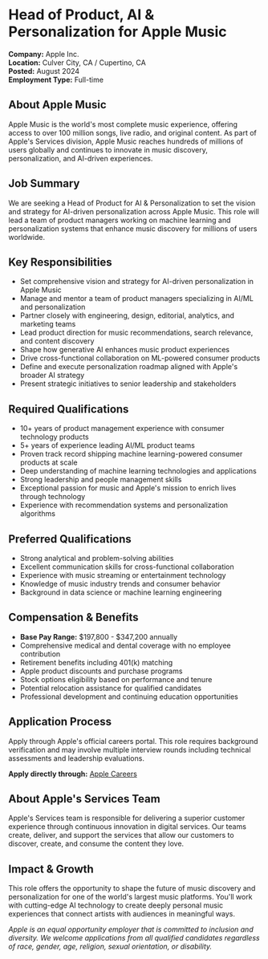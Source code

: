 # Head of Product, AI & Personalization for Apple Music
**Company:** Apple Inc.  
**Location:** Culver City, CA / Cupertino, CA  
**Posted:** August 2024  
**Employment Type:** Full-time  

## About Apple Music
Apple Music is the world's most complete music experience, offering access to over 100 million songs, live radio, and original content. As part of Apple's Services division, Apple Music reaches hundreds of millions of users globally and continues to innovate in music discovery, personalization, and AI-driven experiences.

## Job Summary
We are seeking a Head of Product for AI & Personalization to set the vision and strategy for AI-driven personalization across Apple Music. This role will lead a team of product managers working on machine learning and personalization systems that enhance music discovery for millions of users worldwide.

## Key Responsibilities
- Set comprehensive vision and strategy for AI-driven personalization in Apple Music
- Manage and mentor a team of product managers specializing in AI/ML and personalization
- Partner closely with engineering, design, editorial, analytics, and marketing teams
- Lead product direction for music recommendations, search relevance, and content discovery
- Shape how generative AI enhances music product experiences
- Drive cross-functional collaboration on ML-powered consumer products
- Define and execute personalization roadmap aligned with Apple's broader AI strategy
- Present strategic initiatives to senior leadership and stakeholders

## Required Qualifications
- 10+ years of product management experience with consumer technology products
- 5+ years of experience leading AI/ML product teams
- Proven track record shipping machine learning-powered consumer products at scale
- Deep understanding of machine learning technologies and applications
- Strong leadership and people management skills
- Exceptional passion for music and Apple's mission to enrich lives through technology
- Experience with recommendation systems and personalization algorithms

## Preferred Qualifications
- Strong analytical and problem-solving abilities
- Excellent communication skills for cross-functional collaboration
- Experience with music streaming or entertainment technology
- Knowledge of music industry trends and consumer behavior
- Background in data science or machine learning engineering

## Compensation & Benefits
- **Base Pay Range:** $197,800 - $347,200 annually
- Comprehensive medical and dental coverage with no employee contribution
- Retirement benefits including 401(k) matching
- Apple product discounts and purchase programs
- Stock options eligibility based on performance and tenure
- Potential relocation assistance for qualified candidates
- Professional development and continuing education opportunities

## Application Process
Apply through Apple's official careers portal. This role requires background verification and may involve multiple interview rounds including technical assessments and leadership evaluations.

**Apply directly through:** [Apple Careers](https://jobs.apple.com/en-us/details/200617389-0670/head-of-product-ai-personalization-for-apple-music)

## About Apple's Services Team
Apple's Services team is responsible for delivering a superior customer experience through continuous innovation in digital services. Our teams create, deliver, and support the services that allow our customers to discover, create, and consume the content they love.

## Impact & Growth
This role offers the opportunity to shape the future of music discovery and personalization for one of the world's largest music platforms. You'll work with cutting-edge AI technology to create deeply personal music experiences that connect artists with audiences in meaningful ways.

*Apple is an equal opportunity employer that is committed to inclusion and diversity. We welcome applications from all qualified candidates regardless of race, gender, age, religion, sexual orientation, or disability.*